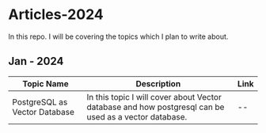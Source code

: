 # Articles-2024
In this repo. I will be covering the topics which I plan to write about.


## Jan - 2024

|Topic Name | Description | Link |
| ------ | ------ | ------ |
| PostgreSQL as Vector Database | In this topic I will cover about Vector database and how postgresql can be used as a vector database.| -- | 
